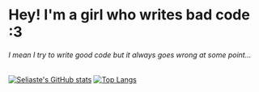# Hey! I'm a girl who writes bad code :3
###### I mean I try to write good code but it always goes wrong at some point...
[![Seliaste's GitHub stats](https://github-readme-stats.vercel.app/api?username=seliaste&theme=synthwave)](https://github.com/anuraghazra/github-readme-stats)
[![Top Langs](https://github-readme-stats.vercel.app/api/top-langs/?username=seliaste&theme=synthwave)](https://github.com/anuraghazra/github-readme-stats)
